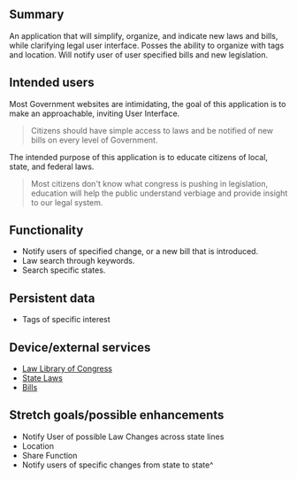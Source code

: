 ## Summary

An application that will simplify, organize, and indicate new laws and bills, while clarifying legal user interface. Posses the ability to organize with tags and location. Will notify user of user specified bills and new legislation.     
## Intended users

Most Government websites are intimidating, the goal of this application is to make an approachable, inviting User Interface. 

> Citizens should have simple access to laws and be notified of new bills on every level of Government.

The intended purpose of this application is to educate citizens of local, state, and federal laws.

> Most citizens don't know what congress is pushing in legislation, education will help the public understand verbiage and provide insight to our legal system.


## Functionality

* Notify users of specified change, or a new bill that is introduced.
* Law search through keywords.
* Search specific states.

## Persistent data

* Tags of specific interest
## Device/external services

* [Law Library of Congress](https://catalog.gpo.gov/fdlpdir/)
* [State Laws](https://catalog.gpo.gov/fdlpdir/)
* [Bills](https://catalog.gpo.gov/fdlpdir/)


## Stretch goals/possible enhancements 
* Notify User of possible Law Changes across state lines 
* Location
* Share Function
* Notify users of specific changes from state to state^